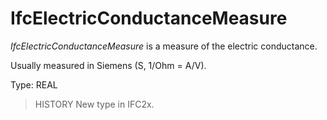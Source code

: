 # IfcElectricConductanceMeasure

_IfcElectricConductanceMeasure_ is a measure of the electric conductance.

Usually measured in Siemens (S, 1/Ohm = A/V).

Type: REAL

> HISTORY  New type in IFC2x.
